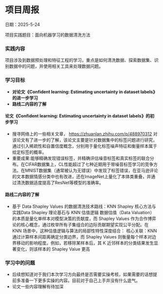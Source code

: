 # 项目周报
日期：2025-5-24

项目实践题目：面向机器学习的数据清洗方法
### 实践内容
项目涉及到数据预处理和特征工程的学习，重点是如何清洗数据、探索数据集、识别数据中的问题，并使用相关工具来处理数据问题。
### 学习目标
- **对论文《Confident learning: Estimating uncertainty in dataset labels》的进一步学习**
- **路线二内容的了解**

#### 论文《Confident learning: Estimating uncertainty in dataset labels》的初步学习
- 搜寻网络上的一些相关文章， https://zhuanlan.zhihu.com/p/488970312  对该论文有了进一步的了解，该论文主要是针对数据集中的标签问题进行研究，通过引入稀疏性和自置信度概念，分别用于量化标签噪声特征和衡量样本属于给定标签的概率。
- 重要成果:能够精确发现错误标签，并精确评估噪音标签和真实标签的联合分布。在CIFAR数据集上，CL性能超过了七种近期用于带噪音标签学习的竞争方法。在MNIST数据集（通常被认为无错误）中发现了标签错误，在亚马逊评论的文本数据情感分类中也有改进，还在ImageNet上量化了本体类重叠，并通过清洗数据适度提高了ResNet等模型的准确率。
#### 路线二内容的了解
- 基于 Data Shapley Values 的数据清洗技术路线：KNN Shapley 核心方法与实践Data Shapley 理论基石与 KNN 估值逻辑
数据估值（Data Valuation） 的本质是量化单样本对模型决策的贡献度，而 Shapley Values 作为合作博弈论的核心概念，通过枚举所有子集组合的边际贡献期望实现公平分配。在 KNN 场景中，这种估值逻辑与算法的局部性特性深度结合：
核心关联：KNN 通过计算样本间距离确定分类边界，而 Shapley Values 则衡量每个样本对边界移动的影响程度。例如，若移除某样本后，其 K 近邻样本的分类结果发生显著变化，则该样本的 Shapley Value 更高
### 学习中的问题
- 后续想知道对于我们本次学习方向最终是否需要实操考核，如果需要的话想提前多准备一下更多实操的内容。目前对于自己上手并没有什么底气。
- 论文一些内容理解有待加深






